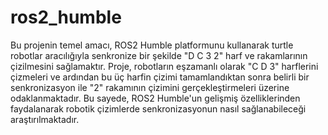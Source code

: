 # ros2_humble

Bu projenin temel amacı, ROS2 Humble platformunu kullanarak turtle robotlar aracılığıyla senkronize bir şekilde "D C 3 2" harf ve rakamlarının çizilmesini sağlamaktır. Proje, robotların eşzamanlı olarak "C D 3" harflerini çizmeleri ve ardından bu üç harfin çizimi tamamlandıktan sonra belirli bir senkronizasyon ile "2" rakamının çizimini gerçekleştirmeleri üzerine odaklanmaktadır. Bu sayede, ROS2 Humble'un gelişmiş özelliklerinden faydalanarak robotik çizimlerde senkronizasyonun nasıl sağlanabileceği araştırılmaktadır.
